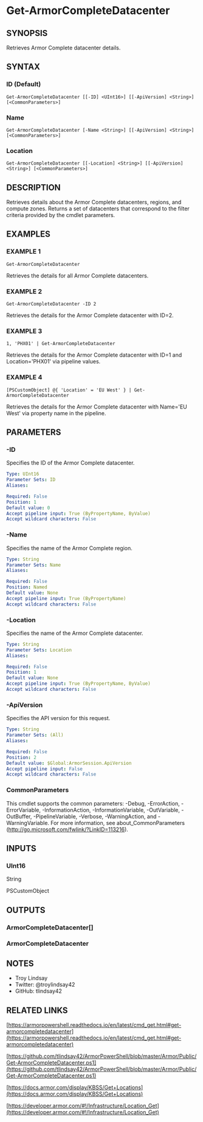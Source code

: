 # Get-ArmorCompleteDatacenter

## SYNOPSIS
Retrieves Armor Complete datacenter details.

## SYNTAX

### ID (Default)
```
Get-ArmorCompleteDatacenter [[-ID] <UInt16>] [[-ApiVersion] <String>] [<CommonParameters>]
```

### Name
```
Get-ArmorCompleteDatacenter [-Name <String>] [[-ApiVersion] <String>] [<CommonParameters>]
```

### Location
```
Get-ArmorCompleteDatacenter [[-Location] <String>] [[-ApiVersion] <String>] [<CommonParameters>]
```

## DESCRIPTION
Retrieves details about the Armor Complete datacenters, regions, and compute
zones.
Returns a set of datacenters that correspond to the filter criteria
provided by the cmdlet parameters.

## EXAMPLES

### EXAMPLE 1
```
Get-ArmorCompleteDatacenter
```

Retrieves the details for all Armor Complete datacenters.

### EXAMPLE 2
```
Get-ArmorCompleteDatacenter -ID 2
```

Retrieves the details for the Armor Complete datacenter with ID=2.

### EXAMPLE 3
```
1, 'PHX01' | Get-ArmorCompleteDatacenter
```

Retrieves the details for the Armor Complete datacenter with ID=1 and
Location='PHX01' via pipeline values.

### EXAMPLE 4
```
[PSCustomObject] @{ 'Location' = 'EU West' } | Get-ArmorCompleteDatacenter
```

Retrieves the details for the Armor Complete datacenter with Name='EU West' via
property name in the pipeline.

## PARAMETERS

### -ID
Specifies the ID of the Armor Complete datacenter.

```yaml
Type: UInt16
Parameter Sets: ID
Aliases:

Required: False
Position: 1
Default value: 0
Accept pipeline input: True (ByPropertyName, ByValue)
Accept wildcard characters: False
```

### -Name
Specifies the name of the Armor Complete region.

```yaml
Type: String
Parameter Sets: Name
Aliases:

Required: False
Position: Named
Default value: None
Accept pipeline input: True (ByPropertyName)
Accept wildcard characters: False
```

### -Location
Specifies the name of the Armor Complete datacenter.

```yaml
Type: String
Parameter Sets: Location
Aliases:

Required: False
Position: 1
Default value: None
Accept pipeline input: True (ByPropertyName, ByValue)
Accept wildcard characters: False
```

### -ApiVersion
Specifies the API version for this request.

```yaml
Type: String
Parameter Sets: (All)
Aliases:

Required: False
Position: 2
Default value: $Global:ArmorSession.ApiVersion
Accept pipeline input: False
Accept wildcard characters: False
```

### CommonParameters
This cmdlet supports the common parameters: -Debug, -ErrorAction, -ErrorVariable, -InformationAction, -InformationVariable, -OutVariable, -OutBuffer, -PipelineVariable, -Verbose, -WarningAction, and -WarningVariable.
For more information, see about_CommonParameters (http://go.microsoft.com/fwlink/?LinkID=113216).

## INPUTS

### UInt16

String

PSCustomObject

## OUTPUTS

### ArmorCompleteDatacenter[]

### ArmorCompleteDatacenter

## NOTES
- Troy Lindsay
- Twitter: @troylindsay42
- GitHub: tlindsay42

## RELATED LINKS

[https://armorpowershell.readthedocs.io/en/latest/cmd_get.html#get-armorcompletedatacenter](https://armorpowershell.readthedocs.io/en/latest/cmd_get.html#get-armorcompletedatacenter)

[https://github.com/tlindsay42/ArmorPowerShell/blob/master/Armor/Public/Get-ArmorCompleteDatacenter.ps1](https://github.com/tlindsay42/ArmorPowerShell/blob/master/Armor/Public/Get-ArmorCompleteDatacenter.ps1)

[https://docs.armor.com/display/KBSS/Get+Locations](https://docs.armor.com/display/KBSS/Get+Locations)

[https://developer.armor.com/#!/Infrastructure/Location_Get](https://developer.armor.com/#!/Infrastructure/Location_Get)


